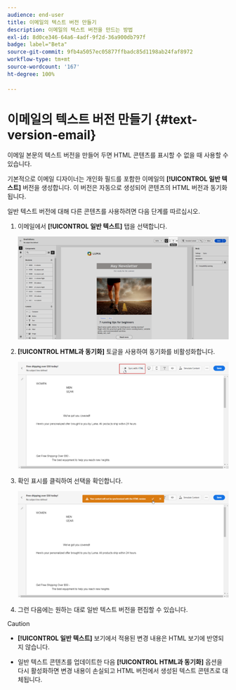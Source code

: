 ```yaml
---
audience: end-user
title: 이메일의 텍스트 버전 만들기
description: 이메일의 텍스트 버전을 만드는 방법
exl-id: 8d0ce346-64a6-4adf-9f2d-36a900db797f
badge: label="Beta"
source-git-commit: 9fb4a5057ec05877ffbadc85d1198ab24faf8972
workflow-type: tm+mt
source-wordcount: '167'
ht-degree: 100%

---
```


# 이메일의 텍스트 버전 만들기 {#text-version-email}

이메일 본문의 텍스트 버전을 만들어 두면 HTML 콘텐츠를 표시할 수 없을 때 사용할 수 있습니다.

기본적으로 이메일 디자이너는 개인화 필드를 포함한 이메일의 **[!UICONTROL 일반 텍스트]** 버전을 생성합니다. 이 버전은 자동으로 생성되어 콘텐츠의 HTML 버전과 동기화됩니다.

일반 텍스트 버전에 대해 다른 콘텐츠를 사용하려면 다음 단계를 따르십시오.

1. 이메일에서 **[!UICONTROL 일반 텍스트]** 탭을 선택합니다.

   ![](assets/text_version_3.png)

1. **[!UICONTROL HTML과 동기화]** 토글을 사용하여 동기화를 비활성화합니다.

   ![](assets/text_version_1.png)

1. 확인 표시를 클릭하여 선택을 확인합니다.

   ![](assets/text_version_2.png)

1. 그런 다음에는 원하는 대로 일반 텍스트 버전을 편집할 수 있습니다.

>[!CAUTION]
>
>* **[!UICONTROL 일반 텍스트]** 보기에서 적용된 변경 내용은 HTML 보기에 반영되지 않습니다.
>
>* 일반 텍스트 콘텐츠를 업데이트한 다음 **[!UICONTROL HTML과 동기화]** 옵션을 다시 활성화하면 변경 내용이 손실되고 HTML 버전에서 생성된 텍스트 콘텐츠로 대체됩니다.
